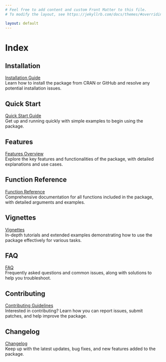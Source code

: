 ```yaml
---
# Feel free to add content and custom Front Matter to this file.
# To modify the layout, see https://jekyllrb.com/docs/themes/#overriding-theme-defaults

layout: default
---
```


# Index

## Installation

[Installation Guide](/p/Install.html)  
Learn how to install the package from CRAN or GitHub and resolve any potential installation issues.

## Quick Start

[Quick Start Guide](Quick-Start.md)  
Get up and running quickly with simple examples to begin using the package.

## Features

[Features Overview](features.html)  
Explore the key features and functionalities of the package, with detailed explanations and use cases.

## Function Reference

[Function Reference](reference.html)  
Comprehensive documentation for all functions included in the package, with detailed arguments and examples.

## Vignettes

[Vignettes](vignettes.html)  
In-depth tutorials and extended examples demonstrating how to use the package effectively for various tasks.

## FAQ

[FAQ](faq.html)  
Frequently asked questions and common issues, along with solutions to help you troubleshoot.

## Contributing

[Contributing Guidelines](contributing.html)  
Interested in contributing? Learn how you can report issues, submit patches, and help improve the package.

## Changelog

[Changelog](changelog.html)  
Keep up with the latest updates, bug fixes, and new features added to the package.